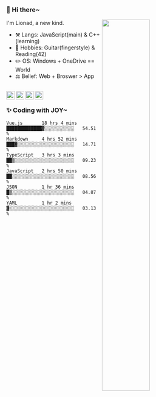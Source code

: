 ### 👋 Hi there~

[<img align="right" width="50%" src="https://github-readme-stats.vercel.app/api?username=Lionad-Morotar&show_icons=true">](https://metrics.lecoq.io/Lionad-Morotar?template=classic)

I'm Lionad, a new kind.

- ⚒️ Langs: JavaScript(main) & C++(learning)
- 🎨 Hobbies: Guitar(fingerstyle) & Reading(42)
- ✏️ OS: Windows + OneDrive == World
- ⚖️ Belief: Web + Broswer > App

<br />

<a href="https://www.lionad.art">
  <img align="left" alt="lionad-art" width="22px" src="https://cdn.jsdelivr.net/npm/simple-icons@3.1.0/icons/wordpress.svg" />
</a>
<a href="#1806234223">
  <img align="left" alt="1806234223" width="22px" src="https://cdn.jsdelivr.net/npm/simple-icons@3.1.0/icons/tencentqq.svg" />
</a>
<a href="https://www.zhihu.com/people/Lionad">
  <img align="left" alt="132yse" width="22px" src="https://cdn.jsdelivr.net/npm/simple-icons@3.1.0/icons/zhihu.svg" />
</a>
<a href="https://github.com/Lionad-Morotar">
  <img align="left" alt="yisar" width="22px" src="https://cdn.jsdelivr.net/npm/simple-icons@3.1.0/icons/github.svg" />
</a>

<br />

### ✨ Coding with JOY~

<!--START_SECTION:waka-->

```text
Vue.js       18 hrs 4 mins   █████████████▓░░░░░░░░░░░   54.51 %
Markdown     4 hrs 52 mins   ███▓░░░░░░░░░░░░░░░░░░░░░   14.71 %
TypeScript   3 hrs 3 mins    ██▒░░░░░░░░░░░░░░░░░░░░░░   09.23 %
JavaScript   2 hrs 50 mins   ██░░░░░░░░░░░░░░░░░░░░░░░   08.56 %
JSON         1 hr 36 mins    █▒░░░░░░░░░░░░░░░░░░░░░░░   04.87 %
YAML         1 hr 2 mins     ▓░░░░░░░░░░░░░░░░░░░░░░░░   03.13 %
```

<!--END_SECTION:waka-->
